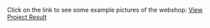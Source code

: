 Click on the link to see some example pictures of the webshop: [View Project Result](./Example_Webshop_Pictures.pdf)
